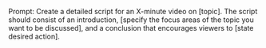 Prompt: Create a detailed script for an X-minute video on [topic]. The script should consist of an introduction, [specify the focus areas of the topic you want to be discussed], and a conclusion that encourages viewers to [state desired action].